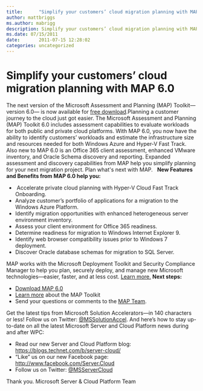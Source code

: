 ```yaml
---
title:      "Simplify your customers’ cloud migration planning with MAP 6.0"
author: mattbriggs
ms.author: mabrigg
description: Simplify your customers’ cloud migration planning with MAP 6.0
ms.date: 07/15/2011
date:       2011-07-15 12:28:02
categories: uncategorized
---
```

# Simplify your customers’ cloud migration planning with MAP 6.0

The next version of the Microsoft Assessment and Planning (MAP) Toolkit—version 6.0— is now available for [free download](http://bit.ly/o7nXDX).Planning a customer journey to the cloud just got easier. The Microsoft Assessment and Planning (MAP) Toolkit 6.0 includes assessment capabilities to evaluate workloads for both public and private cloud platforms. With MAP 6.0, you now have the ability to identify customers’ workloads and estimate the infrastructure size and resources needed for both Windows Azure and Hyper-V Fast Track. Also new to MAP 6.0 is an Office 365 client assessment, enhanced VMware inventory, and Oracle Schema discovery and reporting. Expanded assessment and discovery capabilities from MAP help you simplify planning for your next migration project. Plan what's next with MAP.   **New Features and Benefits from MAP 6.0 help you:**

  *  Accelerate private cloud planning with Hyper-V Cloud Fast Track Onboarding.
  * Analyze customer’s portfolio of applications for a migration to the Windows Azure Platform.
  * Identify migration opportunities with enhanced heterogeneous server environment inventory.
  * Assess your client environment for Office 365 readiness.
  * Determine readiness for migration to Windows Internet Explorer 9.
  * Identify web browser compatibility issues prior to Windows 7 deployment.
  * Discover Oracle database schemas for migration to SQL Server.

MAP works with the Microsoft Deployment Toolkit and Security Compliance Manager to help you plan, securely deploy, and manage new Microsoft technologies—easier, faster, and at less cost. [Learn more.](http://bit.ly/nIms2t) **Next steps:**

  * [Download MAP 6.0](http://bit.ly/o7nXDX)
  * [Learn more](http://bit.ly/nIms2t) about the MAP Toolkit
  * Send your questions or comments to the [MAP Team](https://blogs.technet.commailto:MAPfdbk@microsoft.com).



Get the latest tips from Microsoft Solution Accelerators—in 140 characters or less! Follow us on Twitter: [@MSSolutionAccel](http://www.twitter.com/mssolutionaccel). And here’s how to stay up-to-date on all the latest Microsoft Server and Cloud Platform news during and after WPC:

  * Read our new Server and Cloud Platform blog: <https://blogs.technet.com/b/server-cloud/>
  * “Like” us on our new Facebook page: <http://www.facebook.com/Server.Cloud>
  * Follow us on Twitter: [@MSServerCloud](https://twitter.com/#!/MSServerCloud)



Thank you. Microsoft Server & Cloud Platform Team
